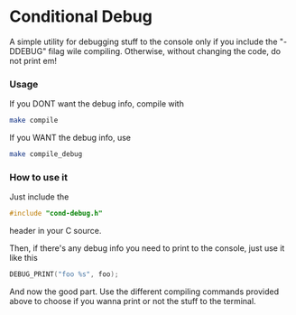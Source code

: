 # Conditional Debug
A simple utility for debugging stuff to the console only if you include the "-DDEBUG" filag wile compiling. Otherwise, without changing the code, do not print em!


### Usage
If you DONT want the debug info, compile with 

```sh
make compile
```
If you WANT the debug info, use


```sh
make compile_debug
```

### How to use it
Just include the
```C
#include "cond-debug.h"
```  
header in your C source.

Then, if there's any debug info you need to print to the console, just use it like this
```C
DEBUG_PRINT("foo %s", foo); 
```

And now the good part. Use the different compiling commands provided above to choose if you wanna print or not the stuff to the terminal.

 
